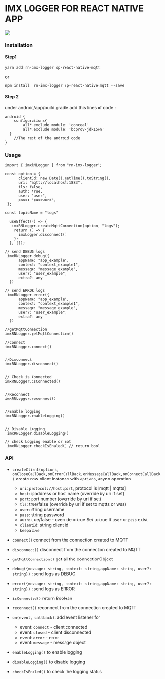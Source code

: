 # IMX LOGGER FOR REACT NATIVE APP

![](https://imaxeam.com/assets/images/logo-dark.png)

### Installation

#### Step1

```
yarn add rn-imx-logger sp-react-native-mqtt
```

or 

```
npm install  rn-imx-logger sp-react-native-mqtt --save
```

#### Step 2

under android/app/build.gradle add this lines of code : 

```
android {
    configurations{
        all*.exclude module: 'conceal'
        all*.exclude module: 'bcprov-jdk15on'
  }
    //The rest of the android code 
}
```

### Usage

```
import { imxRNLogger } from "rn-imx-logger";

const option = {
      clientId: new Date().getTime().toString(),
      uri: "mqtt://localhost:1883", 
      tls: false,
      auth: true,
      user: "user",
      pass: "password",
 };

const topicName = "logs"

  useEffect(() => {
   imxRNLogger.createMqttConnection(option, "logs");
    return () => {
      imxLogger.disconnect()
    };
  }, []);

// send DEBUG logs 
 imxRNLogger.debug({
      appName: "app_example",
      context: "context_example1",
      message: "message_example",
      user?: "user_example",
      extra?: any
  })

// send ERROR logs 
 imxRNLogger.error({
      appName: "app_example",
      context: "context_example1",
      message: "message_example",
      user?: "user_example",
      extra?: any
  })

//getMqttConnection
imxRNLogger.getMqttConnection()

//connect
imxRNLogger.connect()


//Disconnect 
imxRNLogger.disconnect()


// Check is Connected
imxRNLogger.isConnected()


//Reconnect 
imxRNLogger.reconnect()


//Enable logging 
imxRNLogger.enableLogging()


// Disable Logging 
 imxRNLogger.disableLogging()

// check Logging enable or not 
 imxRNLogger.checkIsEnaled() // return bool
```

### API

- `createClient(options, onCloseCallBack,onErrorCallBack,onMessageCallBack,onConnectCallBack)` create new client instance with `options`, async operation
  
  - `uri`: `protocol://host:port`, protocol is [mqtt | mqtts]
  - `host`: ipaddress or host name (override by uri if set)
  - `port`: port number (override by uri if set)
  - `tls`: true/false (override by uri if set to mqtts or wss)
  - `user`: string username
  - `pass`: string password
  - `auth`: true/false - override = true Set to true if `user` or `pass` exist
  - `clientId`: string client id
  - `keepalive`

- `connect()` connect from the connection created to MQTT

- `disconnect()` disconnect from the connection created to MQTT

- `getMqttConnection()` get all the connectionObject

- `debug({message: string, context: string,appName: string, user?: string})` : send logs as DEBUG 

- `error({message: string, context: string,appName: string, user?: string})` : send logs as ERROR

- `isConnected()` return Boolean 

- `reconnect()` reconnect from the connection created to MQTT

- `on(event, callback)`: add event listener for
  
  - event: `connect` - client connected
  - event: `closed` - client disconnected
  - event: `error` - error
  - event: `message` - message object

- `enableLogging()`  to enable logging 

- `disableLogging()`  to disable logging

- `checkIsEnaled()` to check the logging status
